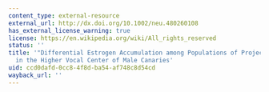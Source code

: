 ```yaml
---
content_type: external-resource
external_url: http://dx.doi.org/10.1002/neu.480260108
has_external_license_warning: true
license: https://en.wikipedia.org/wiki/All_rights_reserved
status: ''
title: '"Differential Estrogen Accumulation among Populations of Projection Neurons
  in the Higher Vocal Center of Male Canaries'
uid: ccd0dafd-0cc8-4f8d-ba54-af748c8d54cd
wayback_url: ''
---
```

